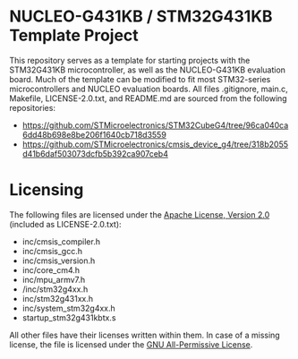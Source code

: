 # NUCLEO-G431KB / STM32G431KB Template Project

This repository serves as a template for starting projects with the STM32G431KB microcontroller, as well as the NUCLEO-G431KB evaluation board. Much of the template can be modified to fit most STM32-series microcontrollers and NUCLEO evaluation boards. All files .gitignore, main.c, Makefile, LICENSE-2.0.txt, and README.md are sourced from the following repositories:

 - https://github.com/STMicroelectronics/STM32CubeG4/tree/96ca040ca6dd48b698e8be206f1640cb718d3559
 - https://github.com/STMicroelectronics/cmsis_device_g4/tree/318b2055d41b6daf503073dcfb5b392ca907ceb4

# Licensing

The following files are licensed under the [Apache License, Version 2.0](https://www.apache.org/licenses/LICENSE-2.0) (included as LICENSE-2.0.txt):

 - inc/cmsis_compiler.h
 - inc/cmsis_gcc.h
 - inc/cmsis_version.h
 - inc/core_cm4.h
 - inc/mpu_armv7.h
 - /inc/stm32g4xx.h
 - inc/stm32g431xx.h
 - inc/system_stm32g4xx.h
 - startup_stm32g431kbtx.s

All other files have their licenses written within them. In case of a missing license, the file is licensed under the [GNU All-Permissive License](https://www.gnu.org/prep/maintain/html_node/License-Notices-for-Other-Files.html).
